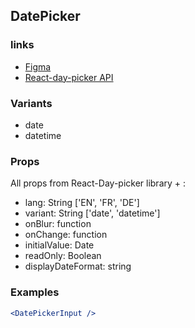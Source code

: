 ## DatePicker

### links

-   [Figma](https://www.figma.com/file/LBIDgVFfAqt8BhycUZwVU0/Design-System?node-id=2294%3A60)
-   [React-day-picker API](http://react-day-picker.js.org/api/DayPicker)

### Variants

-   date
-   datetime

### Props

All props from React-Day-picker library + :

-   lang: String ['EN', 'FR', 'DE']
-   variant: String ['date', 'datetime']
-   onBlur: function
-   onChange: function
-   initialValue: Date
-   readOnly: Boolean
-   displayDateFormat: string

### Examples

```jsx
<DatePickerInput />
```
